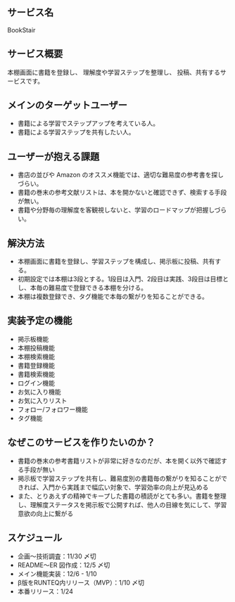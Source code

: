 ## サービス名

BookStair

## サービス概要

本棚画面に書籍を登録し、
理解度や学習ステップを整理し、
投稿、共有するサービスです。

## メインのターゲットユーザー

* 書籍による学習でステップアップを考えている人。
* 書籍による学習ステップを共有したい人。

## ユーザーが抱える課題

* 書店の並びや Amazon のオススメ機能では、適切な難易度の参考書を探しづらい。
* 書籍の巻末の参考文献リストは、本を開かないと確認できず、検索する手段が無い。
* 書籍や分野毎の理解度を客観視しないと、学習のロードマップが把握しづらい。

## 解決方法

* 本棚画面に書籍を登録し、学習ステップを構成し、掲示板に投稿、共有する。
* 初期設定では本棚は3段とする。1段目は入門、2段目は実践、3段目は目標とし、本毎の難易度で登録できる本棚を分ける。
* 本棚は複数登録でき、タグ機能で本毎の繋がりを知ることができる。

## 実装予定の機能
* 掲示板機能
* 本棚投稿機能
* 本棚検索機能
* 書籍登録機能
* 書籍検索機能
* ログイン機能
* お気に入り機能
* お気に入りリスト
* フォロー/フォロワー機能
* タグ機能

## なぜこのサービスを作りたいのか？

* 書籍の巻末の参考書籍リストが非常に好きなのだが、本を開く以外で確認する手段が無い
* 掲示板で学習ステップを共有し、難易度別の書籍毎の繋がりを知ることができれば、入門から実践まで幅広い対象で、学習効率の向上が見込める
* また、とりあえずの精神でキープした書籍の積読がとても多い。書籍を整理し、理解度ステータスを掲示板で公開すれば、他人の目線を気にして、学習意欲の向上に繋がる

## スケジュール

* 企画〜技術調査：11/30 〆切
* README〜ER 図作成：12/5 〆切
* メイン機能実装：12/6 - 1/10
* β版をRUNTEQ内リリース（MVP）：1/10 〆切
* 本番リリース：1/24